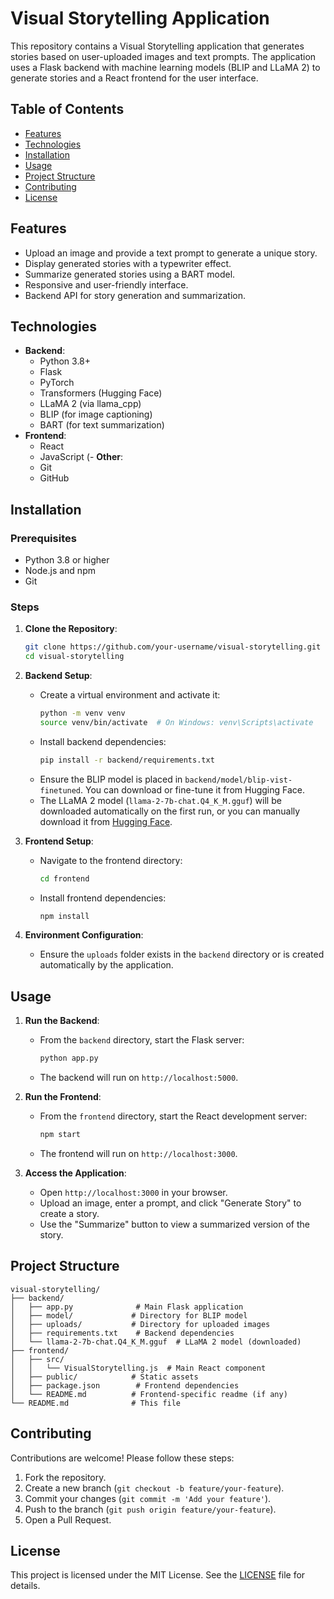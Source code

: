 # Visual Storytelling Application

This repository contains a Visual Storytelling application that generates stories based on user-uploaded images and text prompts. The application uses a Flask backend with machine learning models (BLIP and LLaMA 2) to generate stories and a React frontend for the user interface.

## Table of Contents
- [Features](#features)
- [Technologies](#technologies)
- [Installation](#installation)
- [Usage](#usage)
- [Project Structure](#project-structure)
- [Contributing](#contributing)
- [License](#license)

## Features
- Upload an image and provide a text prompt to generate a unique story.
- Display generated stories with a typewriter effect.
- Summarize generated stories using a BART model.
- Responsive and user-friendly interface.
- Backend API for story generation and summarization.

## Technologies
- **Backend**:
  - Python 3.8+
  - Flask
  - PyTorch
  - Transformers (Hugging Face)
  - LLaMA 2 (via llama_cpp)
  - BLIP (for image captioning)
  - BART (for text summarization)
- **Frontend**:
  - React
  - JavaScript (- **Other**:
  - Git
  - GitHub

## Installation

### Prerequisites
- Python 3.8 or higher
- Node.js and npm
- Git

### Steps
1. **Clone the Repository**:
   ```bash
   git clone https://github.com/your-username/visual-storytelling.git
   cd visual-storytelling
   ```

2. **Backend Setup**:
   - Create a virtual environment and activate it:
     ```bash
     python -m venv venv
     source venv/bin/activate  # On Windows: venv\Scripts\activate
     ```
   - Install backend dependencies:
     ```bash
     pip install -r backend/requirements.txt
     ```
   - Ensure the BLIP model is placed in `backend/model/blip-vist-finetuned`. You can download or fine-tune it from Hugging Face.
   - The LLaMA 2 model (`llama-2-7b-chat.Q4_K_M.gguf`) will be downloaded automatically on the first run, or you can manually download it from [Hugging Face](https://huggingface.co/TheBloke/Llama-2-7B-Chat-GGUF).

3. **Frontend Setup**:
   - Navigate to the frontend directory:
     ```bash
     cd frontend
     ```
   - Install frontend dependencies:
     ```bash
     npm install
     ```

4. **Environment Configuration**:
   - Ensure the `uploads` folder exists in the `backend` directory or is created automatically by the application.

## Usage

1. **Run the Backend**:
   - From the `backend` directory, start the Flask server:
     ```bash
     python app.py
     ```
   - The backend will run on `http://localhost:5000`.

2. **Run the Frontend**:
   - From the `frontend` directory, start the React development server:
     ```bash
     npm start
     ```
   - The frontend will run on `http://localhost:3000`.

3. **Access the Application**:
   - Open `http://localhost:3000` in your browser.
   - Upload an image, enter a prompt, and click "Generate Story" to create a story.
   - Use the "Summarize" button to view a summarized version of the story.

## Project Structure
```
visual-storytelling/
├── backend/
│   ├── app.py              # Main Flask application
│   ├── model/             # Directory for BLIP model
│   ├── uploads/           # Directory for uploaded images
│   ├── requirements.txt    # Backend dependencies
│   └── llama-2-7b-chat.Q4_K_M.gguf  # LLaMA 2 model (downloaded)
├── frontend/
│   ├── src/
│   │   └── VisualStorytelling.js  # Main React component
│   ├── public/            # Static assets
│   ├── package.json        # Frontend dependencies
│   └── README.md          # Frontend-specific readme (if any)
└── README.md              # This file
```

## Contributing
Contributions are welcome! Please follow these steps:
1. Fork the repository.
2. Create a new branch (`git checkout -b feature/your-feature`).
3. Commit your changes (`git commit -m 'Add your feature'`).
4. Push to the branch (`git push origin feature/your-feature`).
5. Open a Pull Request.

## License
This project is licensed under the MIT License. See the [LICENSE](LICENSE) file for details.
